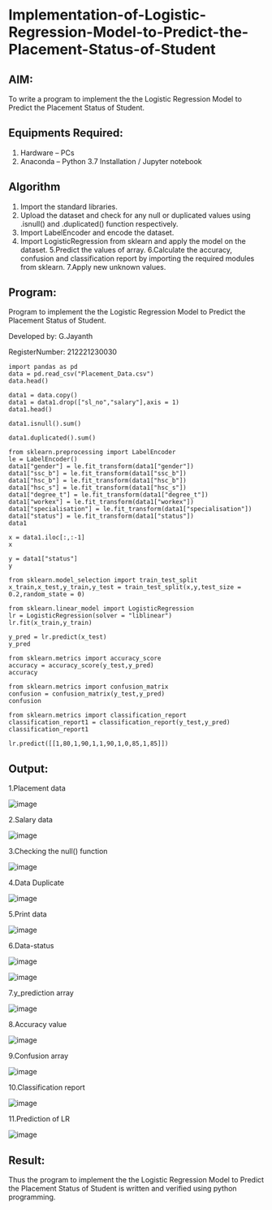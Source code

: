 # Implementation-of-Logistic-Regression-Model-to-Predict-the-Placement-Status-of-Student

## AIM:
To write a program to implement the the Logistic Regression Model to Predict the Placement Status of Student.

## Equipments Required:
1. Hardware – PCs
2. Anaconda – Python 3.7 Installation / Jupyter notebook

## Algorithm
1. Import the standard libraries.
2. Upload the dataset and check for any null or duplicated values using .isnull() and .duplicated() function respectively.
3. Import LabelEncoder and encode the dataset.
4. Import LogisticRegression from sklearn and apply the model on the dataset.
5.Predict the values of array.
6.Calculate the accuracy, confusion and classification report by importing the required modules from sklearn.
7.Apply new unknown values.

## Program:
Program to implement the the Logistic Regression Model to Predict the Placement Status of Student.

Developed by: G.Jayanth

RegisterNumber: 212221230030
```
import pandas as pd
data = pd.read_csv("Placement_Data.csv")
data.head()

data1 = data.copy()
data1 = data1.drop(["sl_no","salary"],axis = 1)
data1.head()

data1.isnull().sum()

data1.duplicated().sum()

from sklearn.preprocessing import LabelEncoder
le = LabelEncoder()
data1["gender"] = le.fit_transform(data1["gender"])
data1["ssc_b"] = le.fit_transform(data1["ssc_b"])
data1["hsc_b"] = le.fit_transform(data1["hsc_b"])
data1["hsc_s"] = le.fit_transform(data1["hsc_s"])
data1["degree_t"] = le.fit_transform(data1["degree_t"])
data1["workex"] = le.fit_transform(data1["workex"])
data1["specialisation"] = le.fit_transform(data1["specialisation"])
data1["status"] = le.fit_transform(data1["status"])
data1

x = data1.iloc[:,:-1]
x

y = data1["status"]
y

from sklearn.model_selection import train_test_split
x_train,x_test,y_train,y_test = train_test_split(x,y,test_size = 0.2,random_state = 0)

from sklearn.linear_model import LogisticRegression
lr = LogisticRegression(solver = "liblinear")
lr.fit(x_train,y_train)

y_pred = lr.predict(x_test)
y_pred

from sklearn.metrics import accuracy_score
accuracy = accuracy_score(y_test,y_pred)
accuracy

from sklearn.metrics import confusion_matrix
confusion = confusion_matrix(y_test,y_pred)
confusion

from sklearn.metrics import classification_report
classification_report1 = classification_report(y_test,y_pred)
classification_report1

lr.predict([[1,80,1,90,1,1,90,1,0,85,1,85]])
```

## Output:
1.Placement data

![image](https://user-images.githubusercontent.com/94836154/233605503-fe00bd81-665b-4867-8fe2-188859962237.png)

2.Salary data

![image](https://user-images.githubusercontent.com/94836154/233605616-bfb8d944-7fcf-4e6c-9b09-e0a1a4fc61c6.png)

3.Checking the null() function

![image](https://user-images.githubusercontent.com/94836154/233605756-468eb263-cde8-4a48-88d0-d0b379a87986.png)

4.Data Duplicate

![image](https://user-images.githubusercontent.com/94836154/233605927-a4abe1f2-da30-4699-b7e5-c4574bc5b68d.png)

5.Print data

![image](https://user-images.githubusercontent.com/94836154/233606083-c2ee4e66-fa96-487b-ae4e-1f5069e05431.png)

6.Data-status

![image](https://user-images.githubusercontent.com/94836154/233606247-37b0304f-4f05-4f06-893a-7ee6a199ce00.png)

![image](https://user-images.githubusercontent.com/94836154/233606323-6242dd31-4ea1-475f-b000-42c88eebd965.png)

7.y_prediction array

![image](https://user-images.githubusercontent.com/94836154/233606462-bbdc0513-dda5-475c-9096-537175122ee6.png)

8.Accuracy value

![image](https://user-images.githubusercontent.com/94836154/233606573-d87608ae-2a3d-45ca-9d6c-aaf7aed4b5c7.png)

9.Confusion array

![image](https://user-images.githubusercontent.com/94836154/233606886-1014e083-bdbe-4ed4-a582-d304193dc06c.png)

10.Classification report

![image](https://user-images.githubusercontent.com/94836154/233606972-298f4004-29dc-4d67-bb98-ac47042bdf51.png)

11.Prediction of LR

![image](https://user-images.githubusercontent.com/94836154/233607081-6c8dab89-ae11-4c5f-b401-22a534153dc3.png)

## Result:
Thus the program to implement the the Logistic Regression Model to Predict the Placement Status of Student is written and verified using python programming.
